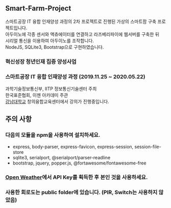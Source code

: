 ## Smart-Farm-Project

스마트공장 IT 융합 인재양성 과정의 2차 프로젝트로 진행된
가상의 스마트팜 구축 프로젝트입니다.<br>
아두이노에 각종 센서와 액츄에이터를 연결하고 라즈베리파이에 웹서버를 구축한 뒤<br> 
시리얼 통신을 이용하여 아두이노를 조작합니다.<br>
NodeJS, SQLite3, Bootstrap으로 구현하였습니다.

### 혁신성장 청년인재 집중 양성사업
### 스마트공장 IT 융합 인재양성 과정 (2019.11.25 ~ 2020.05.22)

과학기술정보통신부, IITP 정보통신기술센터 주최<br>
한국표준협회, 이젠 아카데미 주관 <br>
[강남대학교](https://web.kangnam.ac.kr/index.do) 창의융합교육센터에서 강의가 진행중입니다.

## 주의 사항
###  다음의 모듈을 npm을 사용하여 설치하세요.
- express, body-parser, express-favicon, express-session, session-file-store
- sqlite3, serialport, @serialport/parser-readline
- bootstrap, jquery, popper.js, @fortawesome/fontawesome-free

### [Open Weather](https://openweathermap.org/)에서 API Key를 획득한 후 본인 것을 사용하세요.

### 사용한 회로도는 public folder에 있습니다. (PIR, Switch는 사용하지 않았음)